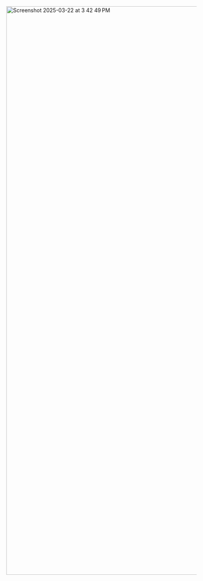 <img width="1500" alt="Screenshot 2025-03-22 at 3 42 49 PM" src="https://github.com/user-attachments/assets/0124a5bc-10cf-4c55-85a6-1d6bcf1ca2a7" />
